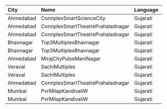 | City      | Name                              | Language |  Time | Type               | Price | Capacity | Booked |
| :-------- | :-------------------------------- | :------- | ----: | :----------------- | ----: | -------: | -----: |
| Ahmedabad | ConnplexSmartScienceCity          | Gujarati | 12:15 | Miller             |  150₹ |      100 |      0 |
| Ahmedabad | ConnplexSmartTheatrePrahaladnagar | Gujarati | 16:00 | Miller             |  150₹ |      100 |      0 |
| Ahmedabad | ConnplexSmartTheatrePrahaladnagar | Gujarati | 16:00 | Lounger            |  120₹ |      100 |      0 |
| Bhavnagar | Top3MultiplexBhavnagar            | Gujarati | 17:00 | Gold               |   60₹ |      100 |      0 |
| Bhavnagar | Top3MultiplexBhavnagar            | Gujarati | 17:00 | Silver             |   60₹ |      100 |      0 |
| Ahmedabad | MirajCityPulseManiNagar           | Gujarati | 17:50 | Gold               |  100₹ |       24 |      0 |
| Veraval   | SachiMultiplex                    | Gujarati | 18:30 | Captain            |  100₹ |       68 |      8 |
| Veraval   | SachiMultiplex                    | Gujarati | 18:30 | Crew               |  100₹ |       60 |     12 |
| Ahmedabad | ConnplexSmartTheatrePrahaladnagar | Gujarati | 19:05 | DuoSeats1For2Admit |  300₹ |      100 |      0 |
| Mumbai    | PvrMilapKandivaliW                | Gujarati | 21:15 | Classic            |  150₹ |       52 |      6 |
| Mumbai    | PvrMilapKandivaliW                | Gujarati | 21:15 | Prime              |  150₹ |       28 |     14 |